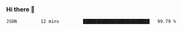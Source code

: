 ### Hi there 👋

<!--
**xin-code/Xin-code** is a ✨ _special_ ✨ repository because its `README.md` (this file) appears on your GitHub profile.

Here are some ideas to get you started:
<!--START_SECTION:waka-->
```text
JSON         12 mins         █████████████████████████   99.79 % 
```
<!--END_SECTION:waka-->
